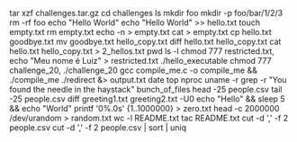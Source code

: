 tar xzf challenges.tar.gz
cd challenges
ls
mkdir foo
mkdir -p foo/bar/1/2/3
rm -rf foo
echo "Hello World"
echo "Hello World" >> hello.txt
touch empty.txt
rm empty.txt
echo -n > empty.txt
cat > empty.txt
cp hello.txt goodbye.txt
mv goodbye.txt hello_copy.txt
diff hello.txt hello_copy.txt
cat hello.txt hello_copy.txt > 2_hellos.txt
pwd
ls -l
chmod 777 restricted.txt, echo "Meu nome é Luiz" > restricted.txt
./hello_executable
chmod 777 challenge_20, ./challenge_20
gcc compile_me.c -o compile_me && ./compile_me
./redirect &> output.txt
date
top
nproc
uname -r
grep -r "You found the needle in the haystack" bunch_of_files
head -25 people.csv
tail -25 people.csv
diff greeting1.txt greeting2.txt -U0
echo "Hello" && sleep 5 && echo "World"
printf '0%.0s' {1..1000000} > zero.txt
head -c 2000000 /dev/urandom > random.txt
wc -l README.txt
tac README.txt
cut -d ',' -f 2 people.csv
cut -d ',' -f 2 people.csv | sort | uniq